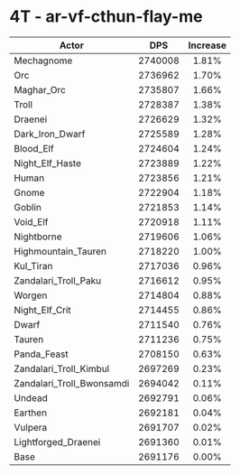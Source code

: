 # 4T - ar-vf-cthun-flay-me
| Actor | DPS | Increase |
|---|:---:|:---:|
|Mechagnome|2740008|1.81%|
|Orc|2736962|1.70%|
|Maghar_Orc|2735807|1.66%|
|Troll|2728387|1.38%|
|Draenei|2726629|1.32%|
|Dark_Iron_Dwarf|2725589|1.28%|
|Blood_Elf|2724604|1.24%|
|Night_Elf_Haste|2723889|1.22%|
|Human|2723856|1.21%|
|Gnome|2722904|1.18%|
|Goblin|2721853|1.14%|
|Void_Elf|2720918|1.11%|
|Nightborne|2719606|1.06%|
|Highmountain_Tauren|2718220|1.00%|
|Kul_Tiran|2717036|0.96%|
|Zandalari_Troll_Paku|2716612|0.95%|
|Worgen|2714804|0.88%|
|Night_Elf_Crit|2714455|0.86%|
|Dwarf|2711540|0.76%|
|Tauren|2711236|0.75%|
|Panda_Feast|2708150|0.63%|
|Zandalari_Troll_Kimbul|2697269|0.23%|
|Zandalari_Troll_Bwonsamdi|2694042|0.11%|
|Undead|2692791|0.06%|
|Earthen|2692181|0.04%|
|Vulpera|2691707|0.02%|
|Lightforged_Draenei|2691360|0.01%|
|Base|2691176|0.00%|
